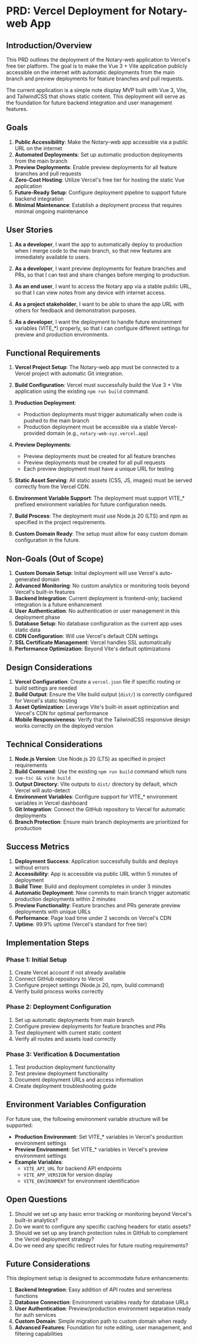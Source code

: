 # PRD: Vercel Deployment for Notary-web App

## Introduction/Overview

This PRD outlines the deployment of the Notary-web application to Vercel's free tier platform. The goal is to make the Vue 3 + Vite application publicly accessible on the internet with automatic deployments from the main branch and preview deployments for feature branches and pull requests.

The current application is a simple note display MVP built with Vue 3, Vite, and TailwindCSS that shows static content. This deployment will serve as the foundation for future backend integration and user management features.

## Goals

1. **Public Accessibility**: Make the Notary-web app accessible via a public URL on the internet
2. **Automated Deployments**: Set up automatic production deployments from the main branch
3. **Preview Deployments**: Enable preview deployments for all feature branches and pull requests
4. **Zero-Cost Hosting**: Utilize Vercel's free tier for hosting the static Vue application
5. **Future-Ready Setup**: Configure deployment pipeline to support future backend integration
6. **Minimal Maintenance**: Establish a deployment process that requires minimal ongoing maintenance

## User Stories

1. **As a developer**, I want the app to automatically deploy to production when I merge code to the main branch, so that new features are immediately available to users.

2. **As a developer**, I want preview deployments for feature branches and PRs, so that I can test and share changes before merging to production.

3. **As an end user**, I want to access the Notary app via a stable public URL, so that I can view notes from any device with internet access.

4. **As a project stakeholder**, I want to be able to share the app URL with others for feedback and demonstration purposes.

5. **As a developer**, I want the deployment to handle future environment variables (VITE_*) properly, so that I can configure different settings for preview and production environments.

## Functional Requirements

1. **Vercel Project Setup**: The Notary-web app must be connected to a Vercel project with automatic Git integration.

2. **Build Configuration**: Vercel must successfully build the Vue 3 + Vite application using the existing `npm run build` command.

3. **Production Deployment**: 
   - Production deployments must trigger automatically when code is pushed to the main branch
   - Production deployment must be accessible via a stable Vercel-provided domain (e.g., `notary-web-xyz.vercel.app`)

4. **Preview Deployments**:
   - Preview deployments must be created for all feature branches
   - Preview deployments must be created for all pull requests
   - Each preview deployment must have a unique URL for testing

5. **Static Asset Serving**: All static assets (CSS, JS, images) must be served correctly from the Vercel CDN.

6. **Environment Variable Support**: The deployment must support VITE_* prefixed environment variables for future configuration needs.

7. **Build Process**: The deployment must use Node.js 20 (LTS) and npm as specified in the project requirements.

8. **Custom Domain Ready**: The setup must allow for easy custom domain configuration in the future.

## Non-Goals (Out of Scope)

1. **Custom Domain Setup**: Initial deployment will use Vercel's auto-generated domain
2. **Advanced Monitoring**: No custom analytics or monitoring tools beyond Vercel's built-in features
3. **Backend Integration**: Current deployment is frontend-only; backend integration is a future enhancement
4. **User Authentication**: No authentication or user management in this deployment phase
5. **Database Setup**: No database configuration as the current app uses static data
6. **CDN Configuration**: Will use Vercel's default CDN settings
7. **SSL Certificate Management**: Vercel handles SSL automatically
8. **Performance Optimization**: Beyond Vite's default optimizations

## Design Considerations

1. **Vercel Configuration**: Create a `vercel.json` file if specific routing or build settings are needed
2. **Build Output**: Ensure the Vite build output (`dist/`) is correctly configured for Vercel's static hosting
3. **Asset Optimization**: Leverage Vite's built-in asset optimization and Vercel's CDN for optimal performance
4. **Mobile Responsiveness**: Verify that the TailwindCSS responsive design works correctly on the deployed version

## Technical Considerations

1. **Node.js Version**: Use Node.js 20 (LTS) as specified in project requirements
2. **Build Command**: Use the existing `npm run build` command which runs `vue-tsc && vite build`
3. **Output Directory**: Vite outputs to `dist/` directory by default, which Vercel will auto-detect
4. **Environment Variables**: Configure support for VITE_* environment variables in Vercel dashboard
5. **Git Integration**: Connect the GitHub repository to Vercel for automatic deployments
6. **Branch Protection**: Ensure main branch deployments are prioritized for production

## Success Metrics

1. **Deployment Success**: Application successfully builds and deploys without errors
2. **Accessibility**: App is accessible via public URL within 5 minutes of deployment
3. **Build Time**: Build and deployment completes in under 3 minutes
4. **Automatic Deployment**: New commits to main branch trigger automatic production deployments within 2 minutes
5. **Preview Functionality**: Feature branches and PRs generate preview deployments with unique URLs
6. **Performance**: Page load time under 2 seconds on Vercel's CDN
7. **Uptime**: 99.9% uptime (Vercel's standard for free tier)

## Implementation Steps

### Phase 1: Initial Setup
1. Create Vercel account if not already available
2. Connect GitHub repository to Vercel
3. Configure project settings (Node.js 20, npm, build command)
4. Verify build process works correctly

### Phase 2: Deployment Configuration
1. Set up automatic deployments from main branch
2. Configure preview deployments for feature branches and PRs
3. Test deployment with current static content
4. Verify all routes and assets load correctly

### Phase 3: Verification & Documentation
1. Test production deployment functionality
2. Test preview deployment functionality
3. Document deployment URLs and access information
4. Create deployment troubleshooting guide

## Environment Variables Configuration

For future use, the following environment variable structure will be supported:

- **Production Environment**: Set VITE_* variables in Vercel's production environment settings
- **Preview Environment**: Set VITE_* variables in Vercel's preview environment settings
- **Example Variables**: 
  - `VITE_API_URL` for backend API endpoints
  - `VITE_APP_VERSION` for version display
  - `VITE_ENVIRONMENT` for environment identification

## Open Questions

1. Should we set up any basic error tracking or monitoring beyond Vercel's built-in analytics?
2. Do we want to configure any specific caching headers for static assets?
3. Should we set up any branch protection rules in GitHub to complement the Vercel deployment strategy?
4. Do we need any specific redirect rules for future routing requirements?

## Future Considerations

This deployment setup is designed to accommodate future enhancements:

1. **Backend Integration**: Easy addition of API routes and serverless functions
2. **Database Connection**: Environment variables ready for database URLs
3. **User Authentication**: Preview/production environment separation ready for auth services
4. **Custom Domain**: Simple migration path to custom domain when ready
5. **Advanced Features**: Foundation for note editing, user management, and filtering capabilities
